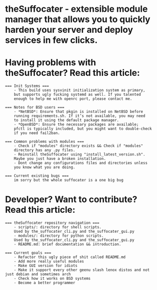 # theSuffocater - extensible module manager that allows you to quickly harden your server and deploy services in few clicks.

# Having problems with theSuffocater? Read this article:

    === Init Systems ===
        - This build uses sysvinit initialization system as primary,
        but supports ugly fucking systemd as well. If you talented
        enough to help me with openrc port, please contact me.
        
    === Notes for BSD users ===
        - *NetBSD*: Ensure that pkgin is installed on NetBSD before
        running requirements.sh. If it’s not available, you may need
        to install it using the default package manager.
        - *OpenBSD*: Ensure the necessary packages are available;
        pfctl is typically included, but you might want to double-check
        if you need fail2ban.
    
    === Common problems with modules ===
        - Check if "modules" directory exists && Check if "modules"
        directory has any .py files.
        - Reinstall theSuffocater using "install_latest_version.sh".
        Maybe you just have a broken installation.
        - Dont change any configurations files and directories unless
        you know what you are doing.
    
    === Current existing bugs ===
        im sorry but the whole suffocater is a one big bug


# Developer? Want to contribute? Read this article:
    
    === theSuffocater repository navigation ===
        - scripts/: directory for shell scripts.
        Used by the_suffocater_cli.py and the_suffocater_gui.py
	    - modules/: directory for python scripts.
        Used by the_suffocater_cli.py and the_suffocater_gui.py
        - README.md: brief documentation && introduction.    

    === Current goals ===
        - Refactor this ugly piece of shit called README.md
        - Add more really useful modules
        - Make GUI version for idiots
        - Make it support every other geenu slash lenox distos and not just debian and sometimes arch
        - Check how it works on BSD systems
        - Become a better programmer

